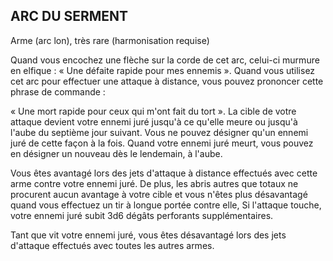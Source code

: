 ## ARC DU SERMENT

Arme (arc lon), très rare (harmonisation requise)

Quand vous encochez une flèche sur la corde de cet arc, celui-ci
murmure en elfique : « Une défaite rapide pour mes ennemis ».
Quand vous utilisez cet arc pour effectuer une attaque à
distance, vous pouvez prononcer cette phrase de commande :

« Une mort rapide pour ceux qui m'ont fait du tort ». La cible de
votre attaque devient votre ennemi juré jusqu'à ce qu'elle meure
ou jusqu'à l'aube du septième jour suivant. Vous ne pouvez
désigner qu'un ennemi juré de cette façon à la fois. Quand votre
ennemi juré meurt, vous pouvez en désigner un nouveau dès le
lendemain, à l'aube.

Vous êtes avantagé lors des jets d'attaque à distance effectués
avec cette arme contre votre ennemi juré. De plus, les abris
autres que totaux ne procurent aucun avantage à votre cible
et vous n'êtes plus désavantagé quand vous effectuez un tir à
longue portée contre elle, Si l'attaque touche, votre ennemi juré
subit 3d6 dégâts perforants supplémentaires.

Tant que vit votre ennemi juré, vous êtes désavantagé lors
des jets d'attaque effectués avec toutes les autres armes.
